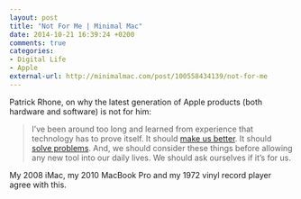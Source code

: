 ```yaml
---
layout: post
title: "Not For Me | Minimal Mac"
date: 2014-10-21 16:39:24 +0200
comments: true
categories: 
- Digital Life
- Apple
external-url: http://minimalmac.com/post/100558434139/not-for-me
---
```


Patrick Rhone, on why the latest generation of Apple products (both hardware and software) is not for him:

> I’ve been around too long and learned from experience that technology has to prove itself. It should [make us better](http://patrickrhone.com/2013/04/10/is-this-making-me-better/). It should [solve problems](http://minimalmac.com/post/73277791743/what-problem-does-this-solve). And, we should consider these things before allowing any new tool into our daily lives. We should ask ourselves if it’s for us.

My 2008 iMac, my 2010 MacBook Pro and my 1972 vinyl record player agree with this.